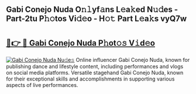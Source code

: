 ## Gabi Conejo Nuda O𝚗𝚕yf𝚊ns L𝚎a𝚔ed N𝚞𝚍es - Part-2tu P𝚑𝚘tos Vi𝚍𝚎o - H𝚘𝚝 Part L𝚎a𝚔s vyQ7w

# <h2><a href="http://kf4fa8.oniu.top/?m=Gabi+Conejo+Nuda">🔗👉 🔴 Gabi Conejo Nuda P𝚑ot𝚘𝚜 V𝚒d𝚎o</a></h2>

[![Gabi Conejo Nuda Nu𝚍e𝚜](https://i.imgur.com/0qMVB7G.gif)](http://kf4fa8.oniu.top/?m=Gabi+Conejo+Nuda)
Online influencer Gabi Conejo Nuda, known for publishing dance and lifestyle content, including performances and vlogs on social media platforms. Versatile stagehand Gabi Conejo Nuda, known for their exceptional skills and accomplishments in supporting various aspects of live performances.  
